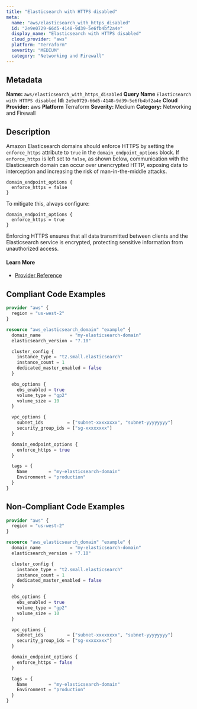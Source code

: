 ```yaml
---
title: "Elasticsearch with HTTPS disabled"
meta:
  name: "aws/elasticsearch_with_https_disabled"
  id: "2e9e0729-66d5-4148-9d39-5e6fb4bf2a4e"
  display_name: "Elasticsearch with HTTPS disabled"
  cloud_provider: "aws"
  platform: "Terraform"
  severity: "MEDIUM"
  category: "Networking and Firewall"
---
```

## Metadata
**Name:** `aws/elasticsearch_with_https_disabled`
**Query Name** `Elasticsearch with HTTPS disabled`
**Id:** `2e9e0729-66d5-4148-9d39-5e6fb4bf2a4e`
**Cloud Provider:** aws
**Platform** Terraform
**Severity:** Medium
**Category:** Networking and Firewall
## Description
Amazon Elasticsearch domains should enforce HTTPS by setting the `enforce_https` attribute to `true` in the `domain_endpoint_options` block. If `enforce_https` is left set to `false`, as shown below, communication with the Elasticsearch domain can occur over unencrypted HTTP, exposing data to interception and increasing the risk of man-in-the-middle attacks.

```
domain_endpoint_options {
  enforce_https = false
}
```

To mitigate this, always configure:

```
domain_endpoint_options {
  enforce_https = true
}
```

Enforcing HTTPS ensures that all data transmitted between clients and the Elasticsearch service is encrypted, protecting sensitive information from unauthorized access.

#### Learn More

 - [Provider Reference](https://registry.terraform.io/providers/hashicorp/aws/latest/docs/resources/elasticsearch_domain#enforce_https)


## Compliant Code Examples
```terraform
provider "aws" {
  region = "us-west-2"
}

resource "aws_elasticsearch_domain" "example" {
  domain_name           = "my-elasticsearch-domain"
  elasticsearch_version = "7.10"

  cluster_config {
    instance_type = "t2.small.elasticsearch"
    instance_count = 1
    dedicated_master_enabled = false
  }

  ebs_options {
    ebs_enabled = true
    volume_type = "gp2"
    volume_size = 10
  }

  vpc_options {
    subnet_ids         = ["subnet-xxxxxxxx", "subnet-yyyyyyyy"]
    security_group_ids = ["sg-xxxxxxxx"]
  }

  domain_endpoint_options {
    enforce_https = true
  }

  tags = {
    Name        = "my-elasticsearch-domain"
    Environment = "production"
  }
}

```
## Non-Compliant Code Examples
```terraform
provider "aws" {
  region = "us-west-2"
}

resource "aws_elasticsearch_domain" "example" {
  domain_name           = "my-elasticsearch-domain"
  elasticsearch_version = "7.10"

  cluster_config {
    instance_type = "t2.small.elasticsearch"
    instance_count = 1
    dedicated_master_enabled = false
  }

  ebs_options {
    ebs_enabled = true
    volume_type = "gp2"
    volume_size = 10
  }

  vpc_options {
    subnet_ids         = ["subnet-xxxxxxxx", "subnet-yyyyyyyy"]
    security_group_ids = ["sg-xxxxxxxx"]
  }

  domain_endpoint_options {
    enforce_https = false
  }

  tags = {
    Name        = "my-elasticsearch-domain"
    Environment = "production"
  }
}

```